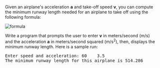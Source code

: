 Given an airplane's acceleration **a** and take-off speed **v**, you can compute the minimum runway length needed for an airplane to take off using the following formula:  
  
<img alt="formula" src="https://render.githubusercontent.com/render/math?math=\huge%20\color{red}{length%20=%20\frac{%20v^{2}%20}{2a}}" />  
  
Write a program that prompts the user to enter **v** in meters/second (m/s) and the acceleration **a** in meters/second squared (m/s<sup>2</sup>), then, displays the minimum runway length. Here is a sample run:  
  
<pre>
Enter speed and acceleration: 60    3.5
The minimum runway length for this airplane is 514.286
</pre>